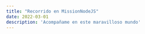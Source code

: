 ```yaml
---
title: "Recorrido en MissionNodeJS"
date: 2022-03-01
description: 'Acompañame en este maravilloso mundo'
---
```

